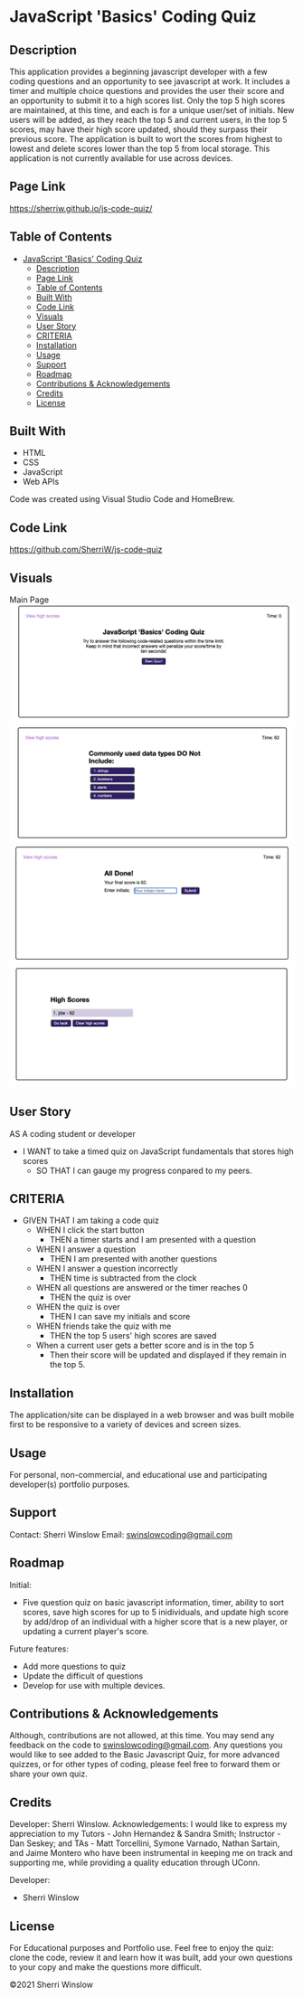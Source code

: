 # JavaScript 'Basics' Coding Quiz

## Description
This application provides a beginning javascript developer with a few coding questions and an opportunity to see javascript at work.  It includes a timer and multiple choice questions and provides the user their score and an opportunity to submit it to a high scores list.  Only the top 5 high scores are maintained, at this time, and each is for a unique user/set of initials.  New users will be added, as they reach the top 5 and current users, in the top 5 scores, may have their high score updated, should they surpass their previous score.  The application is built to wort the scores from highest to lowest and delete scores lower than the top 5 from local storage.  This application is not currently available for use across devices.

## Page Link

https://sherriw.github.io/js-code-quiz/

## Table of Contents

- [JavaScript 'Basics' Coding Quiz](#javascript-basics-coding-quiz)
  - [Description](#description)
  - [Page Link](#page-link)
  - [Table of Contents](#table-of-contents)
  - [Built With](#built-with)
  - [Code Link](#code-link)
  - [Visuals](#visuals)
  - [User Story](#user-story)
  - [CRITERIA](#criteria)
  - [Installation](#installation)
  - [Usage](#usage)
  - [Support](#support)
  - [Roadmap](#roadmap)
  - [Contributions & Acknowledgements](#contributions--acknowledgements)
  - [Credits](#credits)
  - [License](#license)

## Built With
- HTML
- CSS
- JavaScript
- Web APIs

Code was created using Visual Studio Code and HomeBrew.

## Code Link

https://github.com/SherriW/js-code-quiz

## Visuals

Main Page
 ![image](./assets/images/start.png) 
 ![image](./assets/images/question.png) 
 ![image](./assets/images/alldone.png) 
 ![image](./assets/images/scores.png) 

## User Story

AS A coding student or developer

- I WANT to take a timed quiz on JavaScript fundamentals that stores high scores
  - SO THAT I can gauge my progress conpared to my peers.

## CRITERIA

- GIVEN THAT I am taking a code quiz
  - WHEN I click the start button
    - THEN a timer starts and I am presented with a question
  - WHEN I answer a question
    - THEN I am presented with another questions
  - WHEN I answer a question incorrectly
    - THEN time is subtracted from the clock
  - WHEN all questions are answered or the timer reaches 0
    - THEN the quiz is over
  - WHEN the quiz is over
    - THEN I can save my initials and score
  - WHEN friends take the quiz with me
    - THEN the top 5 users' high scores are saved
  - When a current user gets a better score and is in the top 5
    - Then their score will be updated and displayed if they remain in the top 5.

## Installation

The application/site can be displayed in a web browser and was built mobile first to be responsive to a variety of devices and screen sizes.


## Usage
For personal, non-commercial, and educational use and participating developer(s) portfolio purposes.

## Support
Contact:  Sherri Winslow
Email:  swinslowcoding@gmail.com

## Roadmap

Initial: 

- Five question quiz on basic javascript information, timer, ability to sort scores, save high scores for up to 5 inidividuals, and update high score by add/drop of an individual with a higher score that is a new player, or updating a current player's score.

Future features:

- Add more questions to quiz
- Update the difficult of questions
- Develop for use with multiple devices.

## Contributions & Acknowledgements
Although, contributions are not allowed, at this time.  You may send any feedback on the code to swinslowcoding@gmail.com.  Any questions you would like to see added to the Basic Javascript Quiz, for more advanced quizzes, or for other types of coding, please feel free to forward them or share your own quiz.

## Credits
Developer: Sherri Winslow.
Acknowledgements:  I would like to express my appreciation to my Tutors - John Hernandez & Sandra Smith; Instructor - Dan Seskey; and TAs - Matt Torcellini, Symone Varnado, Nathan Sartain, and Jaime Montero who have been instrumental in keeping me on track and supporting me, while providing a quality education through UConn.

Developer:
- Sherri Winslow
  
## License
For Educational purposes and Portfolio use.  Feel free to enjoy the quiz: clone the code, review it and learn how it was built, add your own questions to your copy and make the questions more difficult.  

©2021 Sherri Winslow